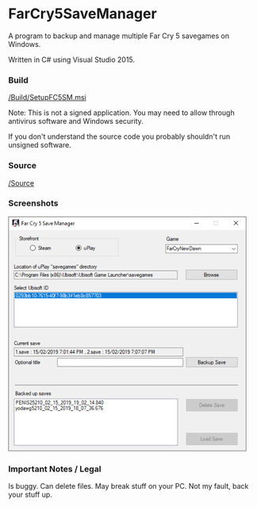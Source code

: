 # FarCry5SaveManager

A program to backup and manage multiple Far Cry 5 savegames on Windows.

Written in C# using Visual Studio 2015.
  
  


### Build

<a href="https://github.com/kellybs1/FarCry5SaveManager/raw/master/Build/SetupFC5SM.msi">/Build/SetupFC5SM.msi</a>

Note: This is not a signed application. You may need to allow through antivirus software and Windows security.

If you don't understand the source code you probably shouldn't run unsigned software.


### Source

<a href="/FarCry5SaveManager">/Source</a>



### Screenshots

<img src="screenshot.png" width="480"/>



### Important Notes / Legal

Is buggy.
Can delete files.
May break stuff on your PC.
Not my fault, back your stuff up.



